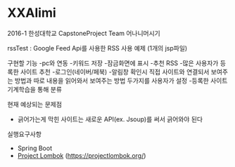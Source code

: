 # XXAlimi
2016-1 한성대학교 CapstoneProject
Team 어나니머시기

rssTest : Google Feed Api를 사용한 RSS 사용 예제 (1개의 jsp파일)

구현할 기능
-pc와 연동
-키워드 저장
-잠금화면에 표시
-추천 RSS
-많은 사용자가 등록한 사이트 추천
-로그인(네이버/페북)
-알림창 확인시 직접 사이트와 연결되서 보여주는 방법과 따로 내용을 읽어와서 보여주는 방법 두가지를 사용자가 설정
-등록한 사이트 기계학습을 통해 분류

현재 예상되는 문제점
- 긁어가는게 막힌 사이트는 새로운 API(ex. Jsoup)를 써서 긁어와야 된다 

실행요구사항
- Spring Boot
- <a href="https://github.com/skyidelete/XXAlimi/wiki/Project-Lombok">Project Lombok</a> (https://projectlombok.org/)
